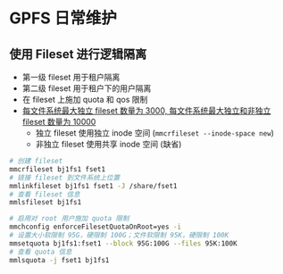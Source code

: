 # GPFS 日常维护

## 使用 Fileset 进行逻辑隔离

* 第一级 fileset 用于租户隔离
* 第二级 fileset 用于租户下的用户隔离
* 在 fileset 上施加 quota 和 qos 限制
* [每文件系统最大独立 fileset 数量为 3000, 每文件系统最大独立和非独立 fileset 数量为 10000](https://www.ibm.com/docs/en/STXKQY/gpfsclustersfaq.html#filesets)
    * 独立 fileset 使用独立 inode 空间 (`mmcrfileset --inode-space new`)
    * 非独立 fileset 使用共享 inode 空间 (缺省)

```bash
# 创建 fileset
mmcrfileset bj1fs1 fset1
# 链接 fileset 到文件系统上位置
mmlinkfileset bj1fs1 fset1 -J /share/fset1
# 查看 fileset 信息
mmlsfileset bj1fs1

# 启用对 root 用户施加 quota 限制
mmchconfig enforceFilesetQuotaOnRoot=yes -i
# 设置大小软限制 95G，硬限制 100G；文件软限制 95K，硬限制 100K
mmsetquota bj1fs1:fset1 --block 95G:100G --files 95K:100K
# 查看 quota 信息
mmlsquota -j fset1 bj1fs1
```